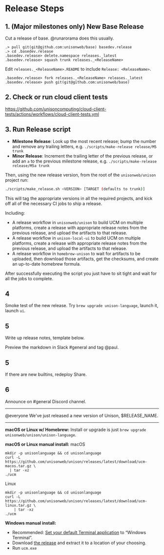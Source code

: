 # Release Steps

## 1. (Major milestones only) New Base Release

Cut a release of base. @runarorama does this usually.


```
.> pull git(git@github.com:unisonweb/base) basedev.release
.> cd .basedev.release
.basedev.release> delete.namespace releases._latest
.basedev.release> squash trunk releases._<ReleaseName>
```

Edit `releases._<ReleaseName>.README` to include `Release: <ReleaseName>`.

```
.basedev.release> fork releases._<ReleaseName> releases._latest
.basedev.release> push git(git@github.com:unisonweb/base)
```

## 2. Check or run cloud client tests

https://github.com/unisoncomputing/cloud-client-tests/actions/workflows/cloud-client-tests.yml

## 3. Run Release script

* **Milestone Release**: Look up the most recent release; bump the number and remove any trailing letters, e.g. `./scripts/make-release release/M5 trunk`
* **Minor Release**: Increment the trailing letter of the previous release, or add an `a` to the previous milestone release, e.g. `./scripts/make-release release/M5a trunk`

Then, using the new release version, from the root of the `unisonweb/unison` project run:

```sh
./scripts/make_release.sh <VERSION> [TARGET (defaults to trunk)]
```

This will tag the appropriate versions in all the required projects, and kick off all of the necessary CI jobs to ship a release.

Including:

* A release workflow in `unisonweb/unison` to build UCM on multiple platforms, create a release with appropriate release notes from the previous release, and upload the artifacts to that release.
* A release workflow in `unison-local-ui` to build UCM on multiple platforms, create a release with appropriate release notes from the previous release, and upload the artifacts to that release.
* A release workflow in `homebrew-unison` to wait for artifacts to be uploaded, then download those artifacts, get the checksums, and create an up-to-date homebrew formula.

After successfully executing the script you just have to sit tight and wait for all the jobs to complete.

## 4

Smoke test of the new release. Try `brew upgrade unison-language`, launch it, launch `ui`.

## 5

Write up release notes, template below.

Preview the markdown in Slack #general and tag @paul.

## 5

If there are new builtins, redeploy Share.

## 6

Announce on #general Discord channel.

---

@everyone We've just released a new version of Unison, $RELEASE_NAME.

---

**macOS or Linux w/ Homebrew:**
Install or upgrade is just `brew upgrade unisonweb/unison/unison-language`.

**macOS or Linux manual install:**
macOS
```
mkdir -p unisonlanguage && cd unisonlanguage
curl -L https://github.com/unisonweb/unison/releases/latest/download/ucm-macos.tar.gz \
  | tar -xz
./ucm
```
Linux
```
mkdir -p unisonlanguage && cd unisonlanguage
curl -L https://github.com/unisonweb/unison/releases/latest/download/ucm-linux.tar.gz \
    | tar -xz
./ucm
```

**Windows manual install:**
* Recommended: [Set your default Terminal application](https://devblogs.microsoft.com/commandline/windows-terminal-as-your-default-command-line-experience/) to “Windows Terminal”.
* Download [the release](https://github.com/unisonweb/unison/releases/latest/download/ucm-windows.zip) and extract it to a location of your choosing.
* Run `ucm.exe`
